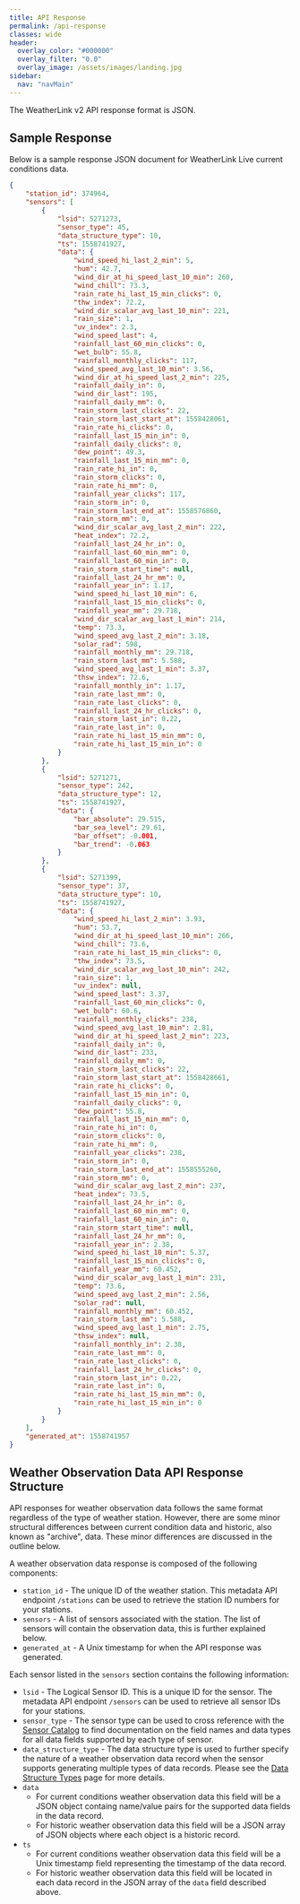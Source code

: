 ```yaml
---
title: API Response
permalink: /api-response
classes: wide
header:
  overlay_color: "#000000"
  overlay_filter: "0.0"
  overlay_image: /assets/images/landing.jpg
sidebar:
  nav: "navMain"
---
```


The WeatherLink v2 API response format is JSON.

## Sample Response

Below is a sample response JSON document for WeatherLink Live current conditions data.

```json
{
    "station_id": 374964,
    "sensors": [
        {
            "lsid": 5271273,
            "sensor_type": 45,
            "data_structure_type": 10,
            "ts": 1558741927,
            "data": {
                "wind_speed_hi_last_2_min": 5,
                "hum": 42.7,
                "wind_dir_at_hi_speed_last_10_min": 260,
                "wind_chill": 73.3,
                "rain_rate_hi_last_15_min_clicks": 0,
                "thw_index": 72.2,
                "wind_dir_scalar_avg_last_10_min": 221,
                "rain_size": 1,
                "uv_index": 2.3,
                "wind_speed_last": 4,
                "rainfall_last_60_min_clicks": 0,
                "wet_bulb": 55.8,
                "rainfall_monthly_clicks": 117,
                "wind_speed_avg_last_10_min": 3.56,
                "wind_dir_at_hi_speed_last_2_min": 225,
                "rainfall_daily_in": 0,
                "wind_dir_last": 195,
                "rainfall_daily_mm": 0,
                "rain_storm_last_clicks": 22,
                "rain_storm_last_start_at": 1558428061,
                "rain_rate_hi_clicks": 0,
                "rainfall_last_15_min_in": 0,
                "rainfall_daily_clicks": 0,
                "dew_point": 49.3,
                "rainfall_last_15_min_mm": 0,
                "rain_rate_hi_in": 0,
                "rain_storm_clicks": 0,
                "rain_rate_hi_mm": 0,
                "rainfall_year_clicks": 117,
                "rain_storm_in": 0,
                "rain_storm_last_end_at": 1558576860,
                "rain_storm_mm": 0,
                "wind_dir_scalar_avg_last_2_min": 222,
                "heat_index": 72.2,
                "rainfall_last_24_hr_in": 0,
                "rainfall_last_60_min_mm": 0,
                "rainfall_last_60_min_in": 0,
                "rain_storm_start_time": null,
                "rainfall_last_24_hr_mm": 0,
                "rainfall_year_in": 1.17,
                "wind_speed_hi_last_10_min": 6,
                "rainfall_last_15_min_clicks": 0,
                "rainfall_year_mm": 29.718,
                "wind_dir_scalar_avg_last_1_min": 214,
                "temp": 73.3,
                "wind_speed_avg_last_2_min": 3.18,
                "solar_rad": 598,
                "rainfall_monthly_mm": 29.718,
                "rain_storm_last_mm": 5.588,
                "wind_speed_avg_last_1_min": 3.37,
                "thsw_index": 72.6,
                "rainfall_monthly_in": 1.17,
                "rain_rate_last_mm": 0,
                "rain_rate_last_clicks": 0,
                "rainfall_last_24_hr_clicks": 0,
                "rain_storm_last_in": 0.22,
                "rain_rate_last_in": 0,
                "rain_rate_hi_last_15_min_mm": 0,
                "rain_rate_hi_last_15_min_in": 0
            }
        },
        {
            "lsid": 5271271,
            "sensor_type": 242,
            "data_structure_type": 12,
            "ts": 1558741927,
            "data": {
                "bar_absolute": 29.515,
                "bar_sea_level": 29.61,
                "bar_offset": -0.001,
                "bar_trend": -0.063
            }
        },
        {
            "lsid": 5271399,
            "sensor_type": 37,
            "data_structure_type": 10,
            "ts": 1558741927,
            "data": {
                "wind_speed_hi_last_2_min": 3.93,
                "hum": 53.7,
                "wind_dir_at_hi_speed_last_10_min": 266,
                "wind_chill": 73.6,
                "rain_rate_hi_last_15_min_clicks": 0,
                "thw_index": 73.5,
                "wind_dir_scalar_avg_last_10_min": 242,
                "rain_size": 1,
                "uv_index": null,
                "wind_speed_last": 3.37,
                "rainfall_last_60_min_clicks": 0,
                "wet_bulb": 60.6,
                "rainfall_monthly_clicks": 238,
                "wind_speed_avg_last_10_min": 2.81,
                "wind_dir_at_hi_speed_last_2_min": 223,
                "rainfall_daily_in": 0,
                "wind_dir_last": 233,
                "rainfall_daily_mm": 0,
                "rain_storm_last_clicks": 22,
                "rain_storm_last_start_at": 1558428661,
                "rain_rate_hi_clicks": 0,
                "rainfall_last_15_min_in": 0,
                "rainfall_daily_clicks": 0,
                "dew_point": 55.8,
                "rainfall_last_15_min_mm": 0,
                "rain_rate_hi_in": 0,
                "rain_storm_clicks": 0,
                "rain_rate_hi_mm": 0,
                "rainfall_year_clicks": 238,
                "rain_storm_in": 0,
                "rain_storm_last_end_at": 1558555260,
                "rain_storm_mm": 0,
                "wind_dir_scalar_avg_last_2_min": 237,
                "heat_index": 73.5,
                "rainfall_last_24_hr_in": 0,
                "rainfall_last_60_min_mm": 0,
                "rainfall_last_60_min_in": 0,
                "rain_storm_start_time": null,
                "rainfall_last_24_hr_mm": 0,
                "rainfall_year_in": 2.38,
                "wind_speed_hi_last_10_min": 5.37,
                "rainfall_last_15_min_clicks": 0,
                "rainfall_year_mm": 60.452,
                "wind_dir_scalar_avg_last_1_min": 231,
                "temp": 73.6,
                "wind_speed_avg_last_2_min": 2.56,
                "solar_rad": null,
                "rainfall_monthly_mm": 60.452,
                "rain_storm_last_mm": 5.588,
                "wind_speed_avg_last_1_min": 2.75,
                "thsw_index": null,
                "rainfall_monthly_in": 2.38,
                "rain_rate_last_mm": 0,
                "rain_rate_last_clicks": 0,
                "rainfall_last_24_hr_clicks": 0,
                "rain_storm_last_in": 0.22,
                "rain_rate_last_in": 0,
                "rain_rate_hi_last_15_min_mm": 0,
                "rain_rate_hi_last_15_min_in": 0
            }
        }
    ],
    "generated_at": 1558741957
}
```

## Weather Observation Data API Response Structure

API responses for weather observation data follows the same format regardless of the type of weather station. However, there are some minor structural differences between current condition data and historic, also known as "archive", data. These minor differences are discussed in the outline below.

A weather observation data response is composed of the following components:

* `station_id` - The unique ID of the weather station. This metadata API endpoint `/stations` can be used to retrieve the station ID numbers for your stations.
* `sensors` - A list of sensors associated with the station. The list of sensors will contain the observation data, this is further explained below.
* `generated_at` - A Unix timestamp for when the API response was generated.

Each sensor listed in the `sensors` section contains the following information:

* `lsid` - The Logical Sensor ID. This is a unique ID for the sensor. The metadata API endpoint `/sensors` can be used to retrieve all sensor IDs for your stations.
* `sensor_type` - The sensor type can be used to cross reference with the [Sensor Catalog](sensor-catalog) to find documentation on the field names and data types for all data fields supported by each type of sensor.
* `data_structure_type` - The data structure type is used to further specify the nature of a weather observation data record when the sensor supports generating multiple types of data records. Please see the [Data Structure Types](data-structure-types) page for more details.
* `data`
  * For current conditions weather observation data this field will be a JSON object containg name/value pairs for the supported data fields in the data record.
  * For historic weather observation data this field will be a JSON array of JSON objects where each object is a historic record.
* `ts`
  * For current conditions weather observation data this field will be a Unix timestamp field representing the timestamp of the data record.
  * For historic weather observation data this field will be located in each data record in the JSON array of the `data` field described above.






